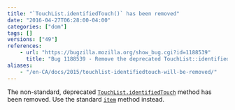 ```yaml
---
title: "`TouchList.identifiedTouch()` has been removed"
date: "2016-04-27T06:28:00-04:00"
categories: ["dom"]
tags: []
versions: ["49"]
references:
    - url: "https://bugzilla.mozilla.org/show_bug.cgi?id=1188539"
      title: "Bug 1188539 - Remove the deprecated TouchList::identifiedTouch method"
aliases:
    - "/en-CA/docs/2015/touchlist-identifiedtouch-will-be-removed/"
---
```

The non-standard, deprecated [`TouchList.identifiedTouch`](https://developer.mozilla.org/docs/Web/API/TouchList/identifiedTouch) method has been removed. Use the standard [`item`](https://developer.mozilla.org/docs/Web/API/TouchList/item) method instead.
